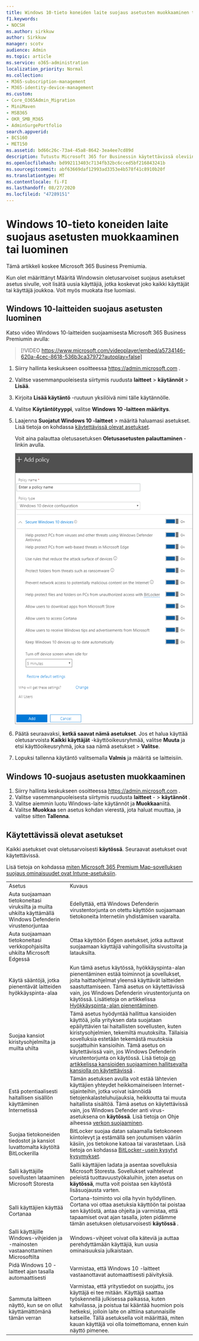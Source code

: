 ```yaml
---
title: Windows 10-tieto koneiden laite suojaus asetusten muokkaaminen tai luominen
f1.keywords:
- NOCSH
ms.author: sirkkuw
author: Sirkkuw
manager: scotv
audience: Admin
ms.topic: article
ms.service: o365-administration
localization_priority: Normal
ms.collection:
- M365-subscription-management
- M365-identity-device-management
ms.custom:
- Core_O365Admin_Migration
- MiniMaven
- MSB365
- OKR_SMB_M365
- AdminSurgePortfolio
search.appverid:
- BCS160
- MET150
ms.assetid: bd66c26c-73a4-45a8-8642-3ea4ee7cd89d
description: Tutustu Microsoft 365 for Businessin käytettävissä oleviin asetuksiin, joilla voit suojata Windows 10-laitteet.
ms.openlocfilehash: bd992113403c7134fb32bc6cced5bf216843241b
ms.sourcegitcommit: abf63669daf12993ad3353e4b578f41c8910b20f
ms.translationtype: MT
ms.contentlocale: fi-FI
ms.lasthandoff: 08/27/2020
ms.locfileid: "47289151"
---
```

# <a name="edit-or-create-device-protection-settings-for-windows-10-pcs"></a>Windows 10-tieto koneiden laite suojaus asetusten muokkaaminen tai luominen

Tämä artikkeli koskee Microsoft 365 Business Premiumia.

Kun olet määrittänyt Määritä Windowsin oletusarvoiset suojaus asetukset asetus sivulle, voit lisätä uusia käyttäjiä, jotka koskevat joko kaikki käyttäjät tai käyttäjä joukkoa. Voit myös muokata itse luomiasi.

## <a name="create-protection-settings-for-windows-10-devices"></a>Windows 10-laitteiden suojaus asetusten luominen

Katso video Windows 10-laitteiden suojaamisesta Microsoft 365 Business Premiumin avulla:
  
> [!VIDEO https://www.microsoft.com/videoplayer/embed/a5734146-620a-4cec-8618-536b3ca37972?autoplay=false]
  
1. Siirry hallinta keskukseen osoitteessa <a href="https://go.microsoft.com/fwlink/p/?linkid=837890" target="_blank">https://admin.microsoft.com</a> . 
2. Valitse vasemmanpuoleisesta siirtymis ruudusta **laitteet** \> **käytännöt** \> **Lisää**.
3. Kirjoita **Lisää käytäntö** -ruutuun yksilöivä nimi tälle käytännölle. 
4. Valitse **Käytäntötyyppi**, valitse **Windows 10 -laitteen määritys**.
5. Laajenna **Suojatut Windows 10 -laitteet** \> määritä haluamasi asetukset. Lisä tietoja on kohdassa [käytettävissä olevat asetukset](#available-settings). 
    
    Voit aina palauttaa oletusasetuksen **Oletusasetusten palauttaminen** -linkin avulla. 
    
    ![Add policy pane with Windows 10 Device configuration selected](../media/fa9e2dc2-7eae-4c96-af34-765a1f641ecf.png)
  
6. Päätä seuraavaksi, **ketkä saavat nämä asetukset**. Jos et halua käyttää oletusarvoista **Kaikki käyttäjät** -käyttöoikeusryhmää, valitse **Muuta** ja etsi käyttöoikeusryhmä, joka saa nämä asetukset \> **Valitse**.
7. Lopuksi tallenna käytäntö valitsemalla **Valmis** ja määritä se laitteisiin. 

## <a name="edit-windows-10-protection-settings"></a>Windows 10-suojaus asetusten muokkaaminen
 
1. Siirry hallinta keskukseen osoitteessa <a href="https://go.microsoft.com/fwlink/p/?linkid=837890" target="_blank">https://admin.microsoft.com</a> .     
2. Valitse vasemmanpuoleisesta siirtymis ruudusta **laitteet** - \> **käytännöt** .
1. Valitse aiemmin luotu Windows-laite käytännöt ja **Muokkaa**niitä.
1. Valitse **Muokkaa** sen asetus kohdan vierestä, jota haluat muuttaa, ja valitse sitten **Tallenna**.

## <a name="available-settings"></a>Käytettävissä olevat asetukset

Kaikki asetukset ovat oletusarvoisesti **käytössä**. Seuraavat asetukset ovat käytettävissä.
  
Lisä tietoja on kohdassa [miten Microsoft 365 Premium Map-sovelluksen suojaus ominaisuudet ovat Intune-asetuksiin](map-protection-features-to-intune-settings.md). 
  
|||
|:-----|:-----|
|Asetus  <br/> |Kuvaus  <br/> |
|Auta suojaamaan tietokoneitasi viruksilta ja muilta uhkilta käyttämällä Windows Defenderin virustenorjuntaa  <br/> |Edellyttää, että Windows Defenderin virustentorjunta on otettu käyttöön suojaamaan tietokoneita Internetiin yhdistämisen vaaralta.  <br/> |
|Auta suojaamaan tietokoneitasi verkkopohjaisilta uhkilta Microsoft Edgessä  <br/> |Ottaa käyttöön Edgen asetukset, jotka auttavat suojaamaan käyttäjiä vahingollisilta sivustoilta ja latauksilta.  <br/> |
|Käytä sääntöjä, jotka pienentävät laitteiden hyökkäyspinta-alaa  <br/> |Kun tämä asetus käytössä, hyökkäyspinta-alan pienentäminen estää toiminnot ja sovellukset, joita haittaohjelmat yleensä käyttävät laitteiden saastuttamiseen. Tämä asetus on käytettävissä vain, jos Windows Defenderin virustentorjunta on käytössä. Lisätietoja on artikkelissa [Hyökkäyspinta-alan pienentäminen](https://docs.microsoft.com/windows/security/threat-protection/microsoft-defender-atp/exploit-protection).  <br/> |
|Suojaa kansiot kiristysohjelmilta ja muilta uhilta  <br/> |Tämä asetus hyödyntää hallittua kansioiden käyttöä, jolla yrityksen data suojataan epäilyttävien tai haitallisten sovellusten, kuten kiristysohjelmien, tekemiltä muutoksilta. Tällaisia sovelluksia estetään tekemästä muutoksia suojattuihin kansioihin. Tämä asetus on käytettävissä vain, jos Windows Defenderin virustentorjunta on käytössä. Lisä tietoja [on artikkelissa kansioiden suojaaminen hallitsevalta kansiolla on käytettävissä](https://docs.microsoft.com/mem/configmgr/protect/deploy-use/create-deploy-exploit-guard-policy#bkmk_CFA) .  <br/> |
|Estä potentiaalisesti haitallisen sisällön käyttäminen Internetissä  <br/> |Tämän asetuksen avulla voit estää lähtevien käyttäjien yhteydet heikkomaineiseen Internet-sijainteihin, jotka voivat isännöidä tietojenkalasteluhuijauksia, heikkoutta tai muuta haitallista sisältöä. Tämä asetus on käytettävissä vain, jos Windows Defender anti virus-asetuksena on **käytössä**. Lisä tietoja on Ohje aiheessa [verkon suojaaminen](https://docs.microsoft.com/windows/security/threat-protection/windows-defender-antivirus/configure-real-time-protection-windows-defender-antivirus).  <br/> |
|Suojaa tietokoneiden tiedostot ja kansiot luvattomalta käytöltä BitLockerilla  <br/> |BitLocker suojaa datan salaamalla tietokoneen kiintolevyt ja estämällä sen joutumisen vääriin käsiin, jos tietokone katoaa tai varastetaan. Lisä tietoja on kohdassa [BitLocker-usein kysytyt kysymykset](https://go.microsoft.com/fwlink/?linkid=871000).  <br/> |
|Salli käyttäjille sovellusten lataaminen Microsoft Storesta  <br/> |Sallii käyttäjien ladata ja asentaa sovelluksia Microsoft Storesta. Sovellukset vaihtelevat peleistä tuottavuustyökaluihin, joten asetus on **käytössä**, mutta voit poistaa sen käytöstä lisäsuojausta varten.  <br/> |
|Salli käyttäjien käyttää Cortanaa  <br/> |Cortana-toiminto voi olla hyvin hyödyllinen. Cortana voi ottaa asetuksia käyttöön tai poistaa sen käytöstä, antaa ohjeita ja varmistaa, että tapaamiset ovat ajan tasalla, joten pidämme tämän asetuksen oletusarvoisesti **käytössä** .  <br/> |
|Salli käyttäjille Windows-vihjeiden ja -mainosten vastaanottaminen Microsoftilta  <br/> |Windows-vihjeet voivat olla käteviä ja auttaa perehdyttämään käyttäjiä, kun uusia ominaisuuksia julkaistaan.  <br/> |
|Pidä Windows 10 -laitteet ajan tasalla automaattisesti  <br/> |Varmistaa, että Windows 10 -laitteet vastaanottavat automaattisesti päivityksiä.  <br/> |
|Sammuta laitteen näyttö, kun se on ollut käyttämättömänä tämän verran  <br/> |Varmistaa, että yritystiedot on suojattu, jos käyttäjä ei tee mitään. Käyttäjä saattaa työskennellä julkisessa paikassa, kuten kahvilassa, ja poistua tai kääntää huomion pois hetkeksi, jolloin laite on alttiina satunnaisille katseille. Tällä asetuksella voit määrittää, miten kauan käyttäjä voi olla toimettomana, ennen kuin näyttö pimenee.  <br/> |
